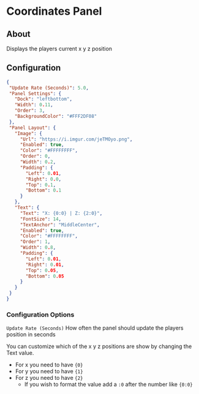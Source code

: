 # Coordinates Panel

## About
Displays the players current x y z position

## Configuration
 
 ```json
{
  "Update Rate (Seconds)": 5.0,
  "Panel Settings": {
    "Dock": "leftbottom",
    "Width": 0.11,
    "Order": 3,
    "BackgroundColor": "#FFF2DF08"
  },
  "Panel Layout": {
    "Image": {
      "Url": "https://i.imgur.com/jeTMOyo.png",
      "Enabled": true,
      "Color": "#FFFFFFFF",
      "Order": 0,
      "Width": 0.2,
      "Padding": {
        "Left": 0.01,
        "Right": 0.0,
        "Top": 0.1,
        "Bottom": 0.1
      }
    },
    "Text": {
      "Text": "X: {0:0} | Z: {2:0}",
      "FontSize": 14,
      "TextAnchor": "MiddleCenter",
      "Enabled": true,
      "Color": "#FFFFFFFF",
      "Order": 1,
      "Width": 0.8,
      "Padding": {
        "Left": 0.01,
        "Right": 0.01,
        "Top": 0.05,
        "Bottom": 0.05
      }
    }
  }
}
 ```

### Configuration Options
`Update Rate (Seconds)` How often the panel should update the players position in seconds

You can customize which of the x y z positions are show by changing the Text value.
- For x you need to have `{0}`
- For y you need to have `{1}`
- For z you need to have `{2}`
    - If you wish to format the value add a `:0` after the number like `{0:0}`
